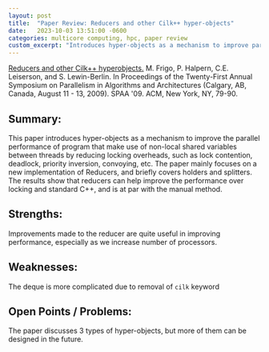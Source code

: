 ```yaml
---
layout: post
title:  "Paper Review: Reducers and other Cilk++ hyper-objects"
date:   2023-10-03 13:51:00 -0600
categories: multicore computing, hpc, paper review
custom_excerpt: "Introduces hyper-objects as a mechanism to improve parallel performance. Results show improvements over locking and standard C++."
---
```

[Reducers and other Cilk++ hyperobjects.](http://doi.acm.org/10.1145/1583991.1584017) M. Frigo, P. Halpern, C.E. Leiserson, and S. Lewin-Berlin. In Proceedings of the Twenty-First Annual Symposium on Parallelism in Algorithms and Architectures (Calgary, AB, Canada, August 11 - 13, 2009). SPAA '09. ACM, New York, NY, 79-90.

## Summary:

This paper introduces hyper-objects as a mechanism to improve the parallel performance of program that make use of non-local shared variables between threads by reducing locking overheads, such as lock contention, deadlock, priority inversion, convoying, etc. The paper mainly focuses on a new implementation of Reducers, and briefly covers holders and splitters. The results show that reducers can help improve the performance over locking and standard C++, and is at par with the manual method.

## Strengths:

Improvements made to the reducer are quite useful in improving performance, especially as we increase number of processors.
## Weaknesses:

The deque is more complicated due to removal of `cilk` keyword
## Open Points / Problems:

The paper discusses 3 types of hyper-objects, but more of them can be designed in the future.